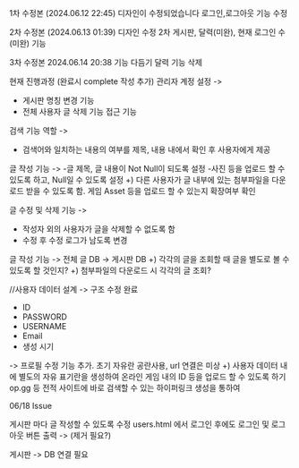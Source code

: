 1차 수정본 (2024.06.12 22:45)
디자인이 수정되었습니다
로그인,로그아웃 기능 수정

2차 수정본 (2024.06.13 01:39)
디자인 수정 2차
게시판, 달력(미완), 현재 로그인 수(미완) 기능

3차 수정본 2024.06.14 20:38
기능 다듬기
달력 기능 삭제

현재 진행과정 (완료시 complete 작성 추가)
관리자 계정 설정 ->
- 게시판 명칭 변경 기능
- 전체 사용자 글 삭제 기능 접근 기능

검색 기능 역할 ->
- 검색어와 일치하는 내용의 여부를 제목, 내용 내에서 확인 후 사용자에게 제공

글 작성 기능 ->
-글 제목, 글 내용이 Not Null이 되도록 설정
-사진 등을 업로드 할 수 있도록 하고, Null일 수 있도록 설정
+) 다른 사용자가 글 내부에 있는 첨부파일을 다운로드 받을 수 있도록 함.
게임 Asset 등을 업로드 할 수 있는지 확장여부 확인

글 수정 및 삭제 기능 ->
- 작성자 외의 사용자가 글을 삭제할 수 없도록 함
- 수정 후 수정 로그가 남도록 변경

글 작성 기능 ->
전체 글 DB -> 게시판 DB
+) 각각의 글을 조회할 때 글을 별도로 볼 수 있도록 할 것인지? 
+) 첨부파일의 다운로드 시 각각의 글 조회?

//사용자 데이터 설계 -> 구조 수정 완료
- ID
- PASSWORD
- USERNAME
- Email
- 생성 시기

-> 프로필 수정 기능 추가. 초기 자유란 공란사용, url 연결은 미상
+) 사용자 데이터 내에 별도의 자유 표기란을 생성하여 온라인 게임 내의 ID 등을 업로드 할 수 있도록 하기 op.gg 등 전적 사이트에 바로 검색할 수 있는 하이퍼링크 생성을 통하여


06/18 Issue

게시판 마다 글 작성할 수 있도록 수정
users.html 에서 로그인 후에도 로그인 및 로그아웃 버튼 출력 -> (제거 필요?)

게시판 -> DB 연결 필요